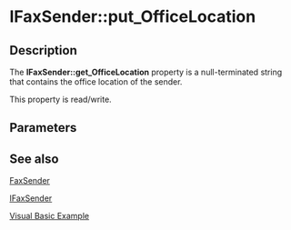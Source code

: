 # IFaxSender::put_OfficeLocation

## Description

The **IFaxSender::get_OfficeLocation** property is a null-terminated string that contains the office location of the sender.

This property is read/write.

## Parameters

## See also

[FaxSender](https://learn.microsoft.com/previous-versions/windows/desktop/fax/-mfax-faxsender)

[IFaxSender](https://learn.microsoft.com/previous-versions/windows/desktop/api/faxcomex/nn-faxcomex-ifaxsender)

[Visual Basic Example](https://learn.microsoft.com/previous-versions/windows/desktop/fax/-mfax-sending-a-fax)